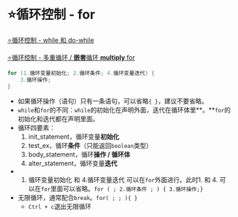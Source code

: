 # ⭐循环控制 - for

[⭐循环控制 - while 和 do-while](https://www.notion.so/while-do-while-7f114ec5cdc6487eb5ce005d69bba91d?pvs=21) 

[⭐循环控制 - 多重循环 / **嵌套**循环 **multiply** for ](https://www.notion.so/multiply-for-3d72803ed6b941b7b78acbdb3b713b8a?pvs=21) 

```java
for (1.循环变量初始化; 2.循环条件; 4.循环变量迭代) {
	3.循环操作;
}
```

- 如果循环操作（语句）只有一条语句，可以省略`{ }`，建议不要省略。
- `while`和`for`的不同：`while`的初始化在声明外面，迭代在循环体里**。**`for`的初始化和迭代都在声明里面。
- 循环四要素：
    1. init_statement，循环变量**初始化**
    2. test_ex，循环**条件**（只能返回`boolean`类型）
    3. body_statement，循环**操作 / 循环体**
    4. alter_statement，循环变量**迭代**
- 1. 循环变量初始化 和 4.循环变量迭代 可以在`for`外面进行。此时1. 和 4. 可以在`for`里面可以省略。`for ( ; 2.循环条件 ; ) { 3.循环操作;}`
- 无限循环，通常配合`break`。`for( ; ; ){ }`
    - `Ctrl + c`退出无限循环